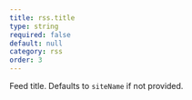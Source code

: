 ```yaml
---
title: rss.title
type: string
required: false
default: null
category: rss
order: 3
---
```


Feed title. Defaults to `siteName` if not provided.
